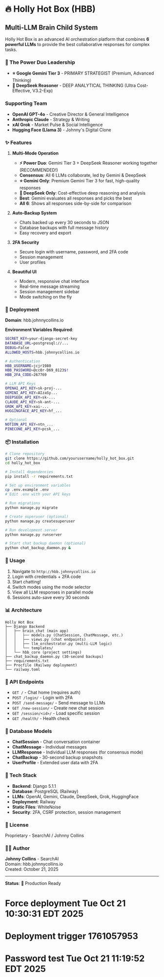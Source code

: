 # 🔥 Holly Hot Box (HBB)

## Multi-LLM Brain Child System

Holly Hot Box is an advanced AI orchestration platform that combines **6 powerful LLMs** to provide the best collaborative responses for complex tasks.

### 🤖 The Power Duo Leadership

- **⭐ Google Gemini Tier 3** - PRIMARY STRATEGIST (Premium, Advanced Thinking)
- **💎 DeepSeek Reasoner** - DEEP ANALYTICAL THINKING (Ultra Cost-Effective, V3.2-Exp)

### Supporting Team

- **OpenAI GPT-4o** - Creative Director & General Intelligence
- **Anthropic Claude** - Strategy & Writing
- **xAI Grok** - Market Pulse & Social Intelligence
- **Hugging Face (Llama 3)** - Johnny's Digital Clone

### ✨ Features

1. **Multi-Mode Operation**
   - **⚡ Power Duo**: Gemini Tier 3 + DeepSeek Reasoner working together (RECOMMENDED!)
   - **Consensus**: All 6 LLMs collaborate, led by Gemini & DeepSeek
   - **⭐ Gemini Only**: Premium Gemini Tier 3 for fast, high-quality responses
   - **💎 DeepSeek Only**: Cost-effective deep reasoning and analysis
   - **Best**: Gemini evaluates all responses and picks the best
   - **All 6**: Shows all responses side-by-side for comparison

2. **Auto-Backup System**
   - Chats backed up every 30 seconds to JSON
   - Database backups with full message history
   - Easy recovery and export

3. **2FA Security**
   - Secure login with username, password, and 2FA code
   - Session management
   - User profiles

4. **Beautiful UI**
   - Modern, responsive chat interface
   - Real-time message streaming
   - Session management sidebar
   - Mode switching on the fly

### 🚀 Deployment

**Domain**: hbb.johnnycollins.io

**Environment Variables Required**:
```bash
SECRET_KEY=your-django-secret-key
DATABASE_URL=postgresql://...
DEBUG=False
ALLOWED_HOSTS=hbb.johnnycollins.io

# Authentication
HBB_USERNAME=jcjr1980
HBB_PASSWORD=@cc0r-D69_8123$!
HBB_2FA_CODE=267769

# LLM API Keys
OPENAI_API_KEY=sk-proj-...
GEMINI_API_KEY=AIzaSy...
DEEPSEEK_API_KEY=sk-...
CLAUDE_API_KEY=sk-ant-...
GROK_API_KEY=xai-...
HUGGINGFACE_API_KEY=hf_...

# Optional
NOTION_API_KEY=ntn_...
PINECONE_API_KEY=pcsk_...
```

### 📦 Installation

```bash
# Clone repository
git clone https://github.com/yourusername/holly_hot_box.git
cd holly_hot_box

# Install dependencies
pip install -r requirements.txt

# Set up environment variables
cp .env.example .env
# Edit .env with your API keys

# Run migrations
python manage.py migrate

# Create superuser (optional)
python manage.py createsuperuser

# Run development server
python manage.py runserver

# Start chat backup daemon (optional)
python chat_backup_daemon.py &
```

### 🎯 Usage

1. Navigate to `http://hbb.johnnycollins.io`
2. Login with credentials + 2FA code
3. Start chatting!
4. Switch modes using the mode selector
5. View all LLM responses in parallel mode
6. Sessions auto-save every 30 seconds

### 📊 Architecture

```
Holly Hot Box
├── Django Backend
│   ├── brain_chat (main app)
│   │   ├── models.py (ChatSession, ChatMessage, etc.)
│   │   ├── views.py (chat endpoints)
│   │   ├── llm_orchestrator.py (multi-LLM logic)
│   │   └── templates/
│   └── hbb_core (project settings)
├── chat_backup_daemon.py (30-second backups)
├── requirements.txt
├── Procfile (Railway deployment)
└── railway.toml
```

### 🔧 API Endpoints

- `GET /` - Chat home (requires auth)
- `POST /login/` - Login with 2FA
- `POST /send-message/` - Send message to LLMs
- `GET /new-session/` - Create new chat session
- `GET /session/<id>/` - Load specific session
- `GET /health/` - Health check

### 💾 Database Models

- **ChatSession** - Chat conversation container
- **ChatMessage** - Individual messages
- **LLMResponse** - Individual LLM responses (for consensus mode)
- **ChatBackup** - 30-second backup snapshots
- **UserProfile** - Extended user data with 2FA

### 🎨 Tech Stack

- **Backend**: Django 5.1.1
- **Database**: PostgreSQL (Railway)
- **LLMs**: OpenAI, Gemini, Claude, DeepSeek, Grok, HuggingFace
- **Deployment**: Railway
- **Static Files**: WhiteNoise
- **Security**: 2FA, CSRF protection, session management

### 📝 License

Proprietary - SearchAI / Johnny Collins

### 👨‍💻 Author

**Johnny Collins** - SearchAI  
Domain: hbb.johnnycollins.io  
Created: October 21, 2025

---

**Status**: 🚀 Production Ready

# Force deployment Tue Oct 21 10:30:31 EDT 2025
# Deployment trigger 1761057953
# Password test Tue Oct 21 11:19:52 EDT 2025
